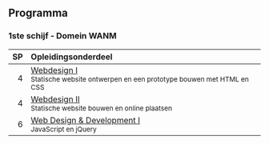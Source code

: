 Programma
---------

### 1ste schijf - Domein WANM

| SP | Opleidingsonderdeel                                                                                   |
|---:|:------------------------------------------------------------------------------------------------------|
|  4 | [Webdesign I][]<br><small>Statische website ontwerpen en een prototype bouwen met HTML en CSS</small> |                                                                       |
|  4 | [Webdesign II][]<br><small>Statische website bouwen en online plaatsen</small>                        |
|  6 | [Web Design & Development I][]<br><small>JavaScript en jQuery</small>                                 |

[Webdesign I]: https://bamaflexweb.arteveldehs.be/BMFUIDetailxOLOD.aspx?a=56636&b=5&c=1
[Webdesign II]: https://bamaflexweb.arteveldehs.be/BMFUIDetailxOLOD.aspx?a=56637&b=5&c=1
[Web Design & Development I]: https://bamaflexweb.arteveldehs.be/BMFUIDetailxOLOD.aspx?a=56638&b=5&c=1